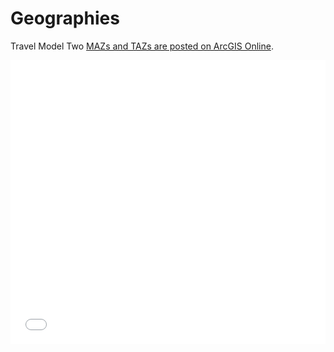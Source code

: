 # Geographies

Travel Model Two [MAZs and TAZs are posted on ArcGIS Online](https://mtc.maps.arcgis.com/home/item.html?id=757176c6fd2e44e092225d3ac75841b0).

<style>.embed-container {position: relative; padding-bottom: 90%; height: 0; max-width: 100%;} .embed-container iframe, .embed-container object, .embed-container iframe{position: absolute; top: 0; left: 0; width: 100%; height: 100%;} small{position: absolute; z-index: 40; bottom: 0; margin-bottom: -15px;}</style><div class="embed-container"><iframe width="1000" height="900" frameborder="0" scrolling="no" marginheight="0" marginwidth="0" title="Travel_Model_Two_MAZ_TAZ_v2_2" src="//mtc.maps.arcgis.com/apps/Embed/index.html?webmap=757176c6fd2e44e092225d3ac75841b0&extent=-122.5554,37.7044,-122.3336,37.8139&zoom=true&previewImage=false&scale=true&disable_scroll=true&theme=light"></iframe></div>